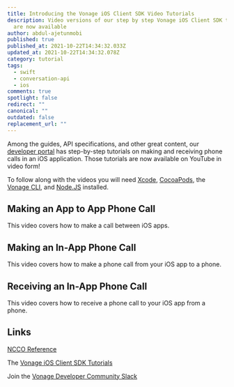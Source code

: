 ```yaml
---
title: Introducing the Vonage iOS Client SDK Video Tutorials
description: Video versions of our step by step Vonage iOS Client SDK tutorials
  are now available
author: abdul-ajetunmobi
published: true
published_at: 2021-10-22T14:34:32.033Z
updated_at: 2021-10-22T14:34:32.078Z
category: tutorial
tags:
  - swift
  - conversation-api
  - ios
comments: true
spotlight: false
redirect: ""
canonical: ""
outdated: false
replacement_url: ""
---
```

Among the guides, API specifications, and other great content, our [developer portal](https://developer.vonage.com) has step-by-step tutorials on making and receiving phone calls in an iOS application. Those tutorials are now available on YouTube in video form!

To follow along with the videos you will need [Xcode](https://apps.apple.com/gb/app/xcode/id497799835?mt=12), [CocoaPods](https://cocoapods.org), the [Vonage CLI](https://developer.nexmo.com/application/vonage-cli), and [Node.JS](https://nodejs.org/en/download/) installed. 

## Making an App to App Phone Call

This video covers how to make a call between iOS apps.

<youtube id="3EwAAKYnkm4"></youtube>

## Making an In-App Phone Call

This video covers how to make a phone call from your iOS app to a phone.

<youtube id="s2MjXXIueoo"></youtube>

## Receiving an In-App Phone Call

This video covers how to receive a phone call to your iOS app from a phone.

<youtube id="1fPGct0PTss"></youtube>

## Links

[NCCO Reference](https://developer.nexmo.com/voice/voice-api/ncco-reference)

The [Vonage iOS Client SDK Tutorials](https://developer.vonage.com/client-sdk/tutorials/swift)

Join the [Vonage Developer Community Slack](https://developer.nexmo.com/community/slack)